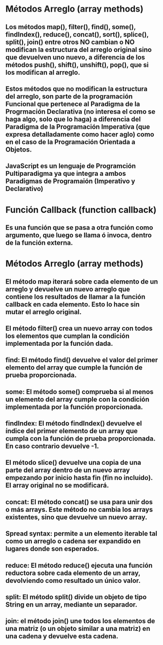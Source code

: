 # Métodos Arreglo (array methods)

## Los métodos map(), filter(), find(), some(), findIndex(),  reduce(), concat(), sort(), splice(), split(), join() entre otros NO cambian o NO modifican la estructura del arreglo original sino que devuelven uno nuevo, a diferencia de los métodos push(), shift(), unshift(), pop(), que si los modifican al arreglo.

## Estos métodos que no modifican la estructura del arreglo, son parte de la programación Funcional que pertenece al Paradigma de la Progrmación Declarativa (no interesa el como se haga algo, solo que lo haga) a diferencia del Paradigma de la Programación Imperativa (que expresa detalladamente como hacer aglo) como en el caso de la Programación Orientada a Objetos.

## JavaScript es un lenguaje de Programción Pultiparadigma ya que integra a ambos Paradigmas de Programaión (Imperativo y Declarativo)

# Función Callback (function callback)

## Es una función que se pasa a otra función como argumento, que luego se llama ó invoca, dentro de la función externa.

# Métodos Arreglo (array methods)

## El método map iterará sobre cada elemento de un arreglo y devuelve un nuevo arreglo que contiene los resultados de llamar a la función callback en cada elemento. Esto lo hace sin mutar el arreglo original.

## El método filter() crea un nuevo array con todos los elementos que cumplan la condición implementada por la función dada.

## find: El método find() devuelve el valor del primer elemento del array que cumple la función de prueba proporcionada.

## some: El método some() comprueba si al menos un elemento del array cumple con la condición implementada por la función proporcionada.

## findIndex: El método findIndex() devuelve el índice del primer elemento de un array que cumpla con la función de prueba proporcionada. En caso contrario devuelve -1.

## El método slice() devuelve una copia de una parte del array dentro de un nuevo array empezando por inicio hasta fin (fin no incluido). El array original no se modificará.

## concat: El método concat() se usa para unir dos o más arrays. Este método no cambia los arrays existentes, sino que devuelve un nuevo array.

## Spread syntax: permite a un elemento iterable tal como un arreglo o cadena ser expandido en lugares donde son esperados.

## reduce: El método reduce() ejecuta una función reductora sobre cada elemento de un array, devolviendo como resultado un único valor.

## split: El método split() divide un objeto de tipo String en un array, mediante un separador.

## join: el método join() une todos los elementos de una matriz (o un objeto similar a una matriz) en una cadena y devuelve esta cadena.
